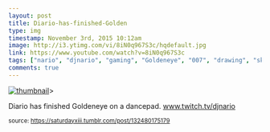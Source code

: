 ```yaml
---
layout: post
title: Diario-has-finished-Golden
type: img
timestamp: November 3rd, 2015 10:12am
image: http://i3.ytimg.com/vi/8iN0q967S3c/hqdefault.jpg
link: https://www.youtube.com/watch?v=8iN0q967S3c
tags: ["nario", "djnario", "gaming", "Goldeneye", "007", "drawing", "sketch", "art"]
comments: true
---
```

[![thumbnail](http://i3.ytimg.com/vi/8iN0q967S3c/hqdefault.jpg)](https://www.youtube.com/watch?v=8iN0q967S3c)>
    
Diario has finished Goldeneye on a dancepad.  <a href="http://www.twitch.tv/djnario" target="_blank">www.twitch.tv/djnario</a> 
 
  
<small>source: https://saturdayxiii.tumblr.com/post/132480175179</small>